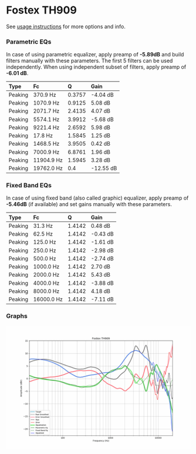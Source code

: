 # Fostex TH909
See [usage instructions](https://github.com/jaakkopasanen/AutoEq#usage) for more options and info.

### Parametric EQs
In case of using parametric equalizer, apply preamp of **-5.89dB** and build filters manually
with these parameters. The first 5 filters can be used independently.
When using independent subset of filters, apply preamp of **-6.01 dB**.

| Type    | Fc         |      Q | Gain      |
|:--------|:-----------|:-------|:----------|
| Peaking | 370.9 Hz   | 0.3757 | -4.04 dB  |
| Peaking | 1070.9 Hz  | 0.9125 | 5.08 dB   |
| Peaking | 2071.7 Hz  | 2.4135 | 4.07 dB   |
| Peaking | 5574.1 Hz  | 3.9912 | -5.68 dB  |
| Peaking | 9221.4 Hz  | 2.6592 | 5.98 dB   |
| Peaking | 17.8 Hz    | 1.5845 | 1.25 dB   |
| Peaking | 1468.5 Hz  | 3.9505 | 0.42 dB   |
| Peaking | 7000.9 Hz  | 6.8761 | 1.96 dB   |
| Peaking | 11904.9 Hz | 1.5945 | 3.28 dB   |
| Peaking | 19762.0 Hz | 0.4    | -12.55 dB |

### Fixed Band EQs
In case of using fixed band (also called graphic) equalizer, apply preamp of **-5.46dB**
(if available) and set gains manually with these parameters.

| Type    | Fc         |      Q | Gain     |
|:--------|:-----------|:-------|:---------|
| Peaking | 31.3 Hz    | 1.4142 | 0.48 dB  |
| Peaking | 62.5 Hz    | 1.4142 | -0.43 dB |
| Peaking | 125.0 Hz   | 1.4142 | -1.61 dB |
| Peaking | 250.0 Hz   | 1.4142 | -2.98 dB |
| Peaking | 500.0 Hz   | 1.4142 | -2.74 dB |
| Peaking | 1000.0 Hz  | 1.4142 | 2.70 dB  |
| Peaking | 2000.0 Hz  | 1.4142 | 5.43 dB  |
| Peaking | 4000.0 Hz  | 1.4142 | -3.88 dB |
| Peaking | 8000.0 Hz  | 1.4142 | 4.18 dB  |
| Peaking | 16000.0 Hz | 1.4142 | -7.11 dB |

### Graphs
![](./Fostex%20TH909.png)
